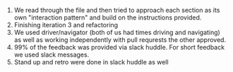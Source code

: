 1) We read through the file and then tried to approach each section as its own "interaction pattern" and build on the instructions provided.
2) Finishing iteration 3 and refactoring
3) We used driver/navigator (both of us had times driving and navigating) as well as working independently with pull requrests the other approved.
4) 99% of the feedback was provided via slack huddle.  For short feedback we used slack messages.
5) Stand up and retro were done in slack huddle as well
